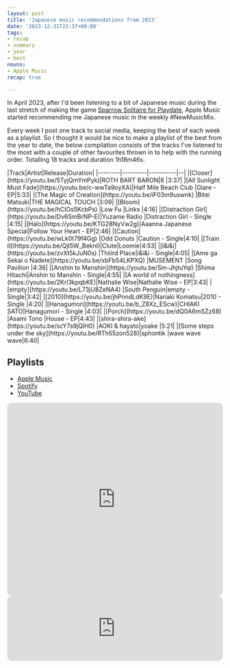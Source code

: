 ```yaml
---
layout: post
title: 'Japanese music recommendations from 2023'
date: '2023-12-31T22:37+00:00'
tags:
- recap
- summary
- year
- best
nouns:
- Apple Music
recap: true

---
```


In April 2023, after I'd been listening to a bit of Japanese music during the last stretch of making the game [Sparrow Solitaire for Playdate](http://localhost:4000/2023/04/13/sparrow-solitaire-for-playdate/), Apple Music started recommending me Japanese music in the weekly #NewMusicMix.

Every week I post one track to social media, keeping the best of each week as a playlist. So I thought it would be nice to make a playlist of the best from the year to date, the below compilation consists of the tracks I've listened to the most with a couple of other favourites thrown in to help with the running order. Totalling 18 tracks and duration 1h18m46s.

<div class="table-wrapper" markdown="block">
|Track|Artist|Release|Duration|
|--------|---------|----------|--|
|[Closer](https://youtu.be/5TyjQmYmPyk)|ROTH BART BARON|8 |3:37|
|[All Sunlight Must Fade](https://youtu.be/c-wwTa9oyXA)|Half Mile Beach Club |Glare - EP|5:33|
|[The Magic of Creation](https://youtu.be/iF03m9uswnk) |Bitei Matsuki|THE MAGICAL TOUCH |3:09|
|[Bloom](https://youtu.be/hClOs5KcbPs) |Low Fu |Links |4:16|
|[Distraction Girl](https://youtu.be/Dv6SmBrNP-E)|Yuzame Radio |Distraction Girl - Single |4:15|
|[Halo](https://youtu.be/KTG28NyVw2g)|Aaanna Japanese Special|Follow Your Heart - EP|2:46|
|[Caution](https://youtu.be/wLk0t79f4Gg) |Odd Donuts |Caution - Single|4:10|
|[Train II](https://youtu.be/QjI5W_BeknI)|Clute|Loomie|4:53|
|[i&i&i](https://youtu.be/zvXt5kJuN0s) |Thiiird Place|i&i&i - Single|4:05|
|[Ame ga Sekai o Nadete](https://youtu.be/xbFb54LKPXQ) |MUSEMENT |Song Pavilion |4:36|
|[Anshin to Manshin](https://youtu.be/Sm-JhjtuYqI) |Shima Hitachi|Anshin to Manshin - Single|4:55|
|[A world of nothingness](https://youtu.be/2Krl3kpqbKE)|Nathalie Wise|Nathalie Wise - EP|3:43|
|[empty](https://youtu.be/L73jU8ZeNA4) |South Penguin|empty - Single|3:42|
|[2010](https://youtu.be/jhPnndLdK9E)|Nariaki Komatsu|2010 - Single |4:20|
|[Hanagumori](https://youtu.be/b_Z8Xz_EScw)|CHIAKI SATO|Hanagumori - Single |4:03|
|[Porch](https://youtu.be/dQ0A6mSZz68) |Asami Tono |House - EP|4:43|
|[shira-shira-ake](https://youtu.be/scY7s9jQlH0) |AOKI & hayato|yoake |5:21|
|[Some steps under the sky](https://youtu.be/RTh55zon528)|sphontik |wave wave wave|6:40|

</div>


## Playlists

- [Apple Music](https://music.apple.com/gb/playlist/japanese-best-of-2023/pl.u-xRlpNFEJKr3)
- [Spotify](https://open.spotify.com/playlist/2ZnWDhLMF12oH06JkX0pbR?si=91e7e5b6b5e0457f)
- [YouTube](https://www.youtube.com/playlist?list=PLfF-zlMNYMd_9CzfEJ1OxOwIJxI4smRAJ)

<iframe allow="autoplay *; encrypted-media *; fullscreen *; clipboard-write" frameborder="0" height="450" style="width:100%;max-width:740px;overflow:hidden;border-radius:10px;" sandbox="allow-forms allow-popups allow-same-origin allow-scripts allow-storage-access-by-user-activation allow-top-navigation-by-user-activation" src="https://embed.music.apple.com/gb/playlist/japanese-best-of-2023/pl.u-xRlpNFEJKr3"></iframe>

<iframe style="border-radius:12px" src="https://open.spotify.com/embed/playlist/2ZnWDhLMF12oH06JkX0pbR?utm_source=generator" width="100%" height="152" frameBorder="0" allowfullscreen="" allow="autoplay; clipboard-write; encrypted-media; fullscreen; picture-in-picture" loading="lazy"></iframe><br>